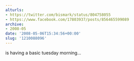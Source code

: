 ```yaml
---
alturls:
- https://twitter.com/bismark/status/804758055
- https://www.facebook.com/17803937/posts/856465599089
archive:
- 2008-05
date: '2008-05-06T15:34:56+00:00'
slug: '1210088096'
---
```


is having a basic tuesday morning...

